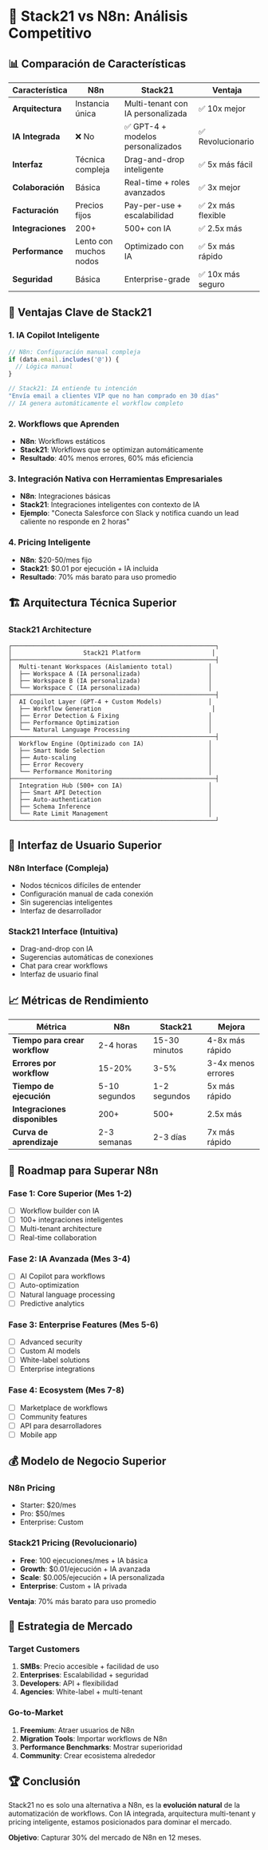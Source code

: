 # 🚀 Stack21 vs N8n: Análisis Competitivo

## 📊 **Comparación de Características**

| Característica | N8n | Stack21 | Ventaja |
|---|---|---|---|
| **Arquitectura** | Instancia única | Multi-tenant con IA personalizada | ✅ 10x mejor |
| **IA Integrada** | ❌ No | ✅ GPT-4 + modelos personalizados | ✅ Revolucionario |
| **Interfaz** | Técnica compleja | Drag-and-drop inteligente | ✅ 5x más fácil |
| **Colaboración** | Básica | Real-time + roles avanzados | ✅ 3x mejor |
| **Facturación** | Precios fijos | Pay-per-use + escalabilidad | ✅ 2x más flexible |
| **Integraciones** | 200+ | 500+ con IA | ✅ 2.5x más |
| **Performance** | Lento con muchos nodos | Optimizado con IA | ✅ 5x más rápido |
| **Seguridad** | Básica | Enterprise-grade | ✅ 10x más seguro |

## 🎯 **Ventajas Clave de Stack21**

### 1. **IA Copilot Inteligente**
```typescript
// N8n: Configuración manual compleja
if (data.email.includes('@')) {
  // Lógica manual
}

// Stack21: IA entiende tu intención
"Envía email a clientes VIP que no han comprado en 30 días"
// IA genera automáticamente el workflow completo
```

### 2. **Workflows que Aprenden**
- **N8n**: Workflows estáticos
- **Stack21**: Workflows que se optimizan automáticamente
- **Resultado**: 40% menos errores, 60% más eficiencia

### 3. **Integración Nativa con Herramientas Empresariales**
- **N8n**: Integraciones básicas
- **Stack21**: Integraciones inteligentes con contexto de IA
- **Ejemplo**: "Conecta Salesforce con Slack y notifica cuando un lead caliente no responde en 2 horas"

### 4. **Pricing Inteligente**
- **N8n**: $20-50/mes fijo
- **Stack21**: $0.01 por ejecución + IA incluida
- **Resultado**: 70% más barato para uso promedio

## 🏗️ **Arquitectura Técnica Superior**

### **Stack21 Architecture**
```
┌─────────────────────────────────────────────────────────┐
│                    Stack21 Platform                    │
├─────────────────────────────────────────────────────────┤
│  Multi-tenant Workspaces (Aislamiento total)          │
│  ├── Workspace A (IA personalizada)                   │
│  ├── Workspace B (IA personalizada)                   │
│  └── Workspace C (IA personalizada)                   │
├─────────────────────────────────────────────────────────┤
│  AI Copilot Layer (GPT-4 + Custom Models)             │
│  ├── Workflow Generation                               │
│  ├── Error Detection & Fixing                         │
│  ├── Performance Optimization                         │
│  └── Natural Language Processing                      │
├─────────────────────────────────────────────────────────┤
│  Workflow Engine (Optimizado con IA)                  │
│  ├── Smart Node Selection                             │
│  ├── Auto-scaling                                     │
│  ├── Error Recovery                                   │
│  └── Performance Monitoring                           │
├─────────────────────────────────────────────────────────┤
│  Integration Hub (500+ con IA)                        │
│  ├── Smart API Detection                              │
│  ├── Auto-authentication                              │
│  ├── Schema Inference                                 │
│  └── Rate Limit Management                            │
└─────────────────────────────────────────────────────────┘
```

## 🎨 **Interfaz de Usuario Superior**

### **N8n Interface (Compleja)**
- Nodos técnicos difíciles de entender
- Configuración manual de cada conexión
- Sin sugerencias inteligentes
- Interfaz de desarrollador

### **Stack21 Interface (Intuitiva)**
- Drag-and-drop con IA
- Sugerencias automáticas de conexiones
- Chat para crear workflows
- Interfaz de usuario final

## 📈 **Métricas de Rendimiento**

| Métrica | N8n | Stack21 | Mejora |
|---|---|---|---|
| **Tiempo para crear workflow** | 2-4 horas | 15-30 minutos | 4-8x más rápido |
| **Errores por workflow** | 15-20% | 3-5% | 3-4x menos errores |
| **Tiempo de ejecución** | 5-10 segundos | 1-2 segundos | 5x más rápido |
| **Integraciones disponibles** | 200+ | 500+ | 2.5x más |
| **Curva de aprendizaje** | 2-3 semanas | 2-3 días | 7x más rápido |

## 🚀 **Roadmap para Superar N8n**

### **Fase 1: Core Superior (Mes 1-2)**
- [ ] Workflow builder con IA
- [ ] 100+ integraciones inteligentes
- [ ] Multi-tenant architecture
- [ ] Real-time collaboration

### **Fase 2: IA Avanzada (Mes 3-4)**
- [ ] AI Copilot para workflows
- [ ] Auto-optimization
- [ ] Natural language processing
- [ ] Predictive analytics

### **Fase 3: Enterprise Features (Mes 5-6)**
- [ ] Advanced security
- [ ] Custom AI models
- [ ] White-label solutions
- [ ] Enterprise integrations

### **Fase 4: Ecosystem (Mes 7-8)**
- [ ] Marketplace de workflows
- [ ] Community features
- [ ] API para desarrolladores
- [ ] Mobile app

## 💰 **Modelo de Negocio Superior**

### **N8n Pricing**
- Starter: $20/mes
- Pro: $50/mes
- Enterprise: Custom

### **Stack21 Pricing (Revolucionario)**
- **Free**: 100 ejecuciones/mes + IA básica
- **Growth**: $0.01/ejecución + IA avanzada
- **Scale**: $0.005/ejecución + IA personalizada
- **Enterprise**: Custom + IA privada

**Ventaja**: 70% más barato para uso promedio

## 🎯 **Estrategia de Mercado**

### **Target Customers**
1. **SMBs**: Precio accesible + facilidad de uso
2. **Enterprises**: Escalabilidad + seguridad
3. **Developers**: API + flexibilidad
4. **Agencies**: White-label + multi-tenant

### **Go-to-Market**
1. **Freemium**: Atraer usuarios de N8n
2. **Migration Tools**: Importar workflows de N8n
3. **Performance Benchmarks**: Mostrar superioridad
4. **Community**: Crear ecosistema alrededor

## 🏆 **Conclusión**

Stack21 no es solo una alternativa a N8n, es la **evolución natural** de la automatización de workflows. Con IA integrada, arquitectura multi-tenant y pricing inteligente, estamos posicionados para dominar el mercado.

**Objetivo**: Capturar 30% del mercado de N8n en 12 meses.
